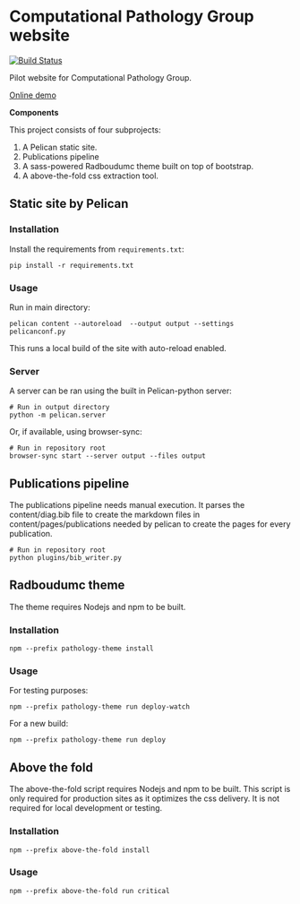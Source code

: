 # Computational Pathology Group website

[![Build Status](https://travis-ci.org/DIAGNijmegen/website-pathology.svg?branch=master)](https://travis-ci.org/DIAGNijmegen/website-pathology)

Pilot website for Computational Pathology Group.

[Online demo](https://diagnijmegen.github.io/website-pathology/)

**Components**

This project consists of four subprojects:

1. A Pelican static site.
2. Publications pipeline
3. A sass-powered Radboudumc theme built on top of bootstrap.
4. A above-the-fold css extraction tool.

## Static site by Pelican

### Installation

Install the requirements from `requirements.txt`:

```
pip install -r requirements.txt
```

### Usage

Run in main directory:

```
pelican content --autoreload  --output output --settings pelicanconf.py
```

This runs a local build of the site with auto-reload enabled.

### Server

A server can be ran using the built in Pelican-python server:

```
# Run in output directory
python -m pelican.server
```

Or, if available, using browser-sync:

```
# Run in repository root
browser-sync start --server output --files output
```

## Publications pipeline

The publications pipeline needs manual execution. It parses the content/diag.bib file to create the markdown files in content/pages/publications needed by pelican to create the pages for every publication.

```
# Run in repository root
python plugins/bib_writer.py
```

## Radboudumc theme

The theme requires Nodejs and npm to be built.

### Installation

```
npm --prefix pathology-theme install
```

### Usage

For testing purposes:

```
npm --prefix pathology-theme run deploy-watch
```

For a new build:

```
npm --prefix pathology-theme run deploy
```

## Above the fold

The above-the-fold script requires Nodejs and npm to be built. This script is only required for production sites as it optimizes the css delivery. It is not required for local development or testing.

### Installation

```
npm --prefix above-the-fold install
```

### Usage

```
npm --prefix above-the-fold run critical
```
